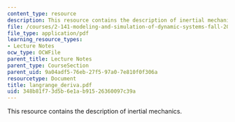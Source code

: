 ```yaml
---
content_type: resource
description: This resource contains the description of inertial mechanics.
file: /courses/2-141-modeling-and-simulation-of-dynamic-systems-fall-2006/348b81f73d5b6e1ab91526360097c39a_langrange_deriva.pdf
file_type: application/pdf
learning_resource_types:
- Lecture Notes
ocw_type: OCWFile
parent_title: Lecture Notes
parent_type: CourseSection
parent_uid: 9a04adf5-76eb-27f5-97a0-7e810f0f306a
resourcetype: Document
title: langrange_deriva.pdf
uid: 348b81f7-3d5b-6e1a-b915-26360097c39a
---
```

This resource contains the description of inertial mechanics.

